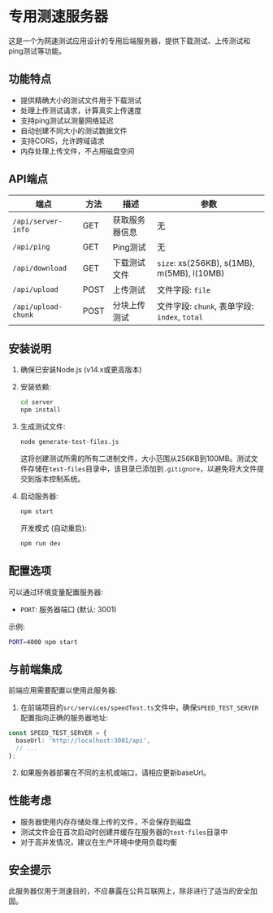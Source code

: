 # 专用测速服务器

这是一个为网速测试应用设计的专用后端服务器，提供下载测试、上传测试和ping测试等功能。

## 功能特点

- 提供精确大小的测试文件用于下载测试
- 处理上传测试请求，计算真实上传速度
- 支持ping测试以测量网络延迟
- 自动创建不同大小的测试数据文件
- 支持CORS，允许跨域请求
- 内存处理上传文件，不占用磁盘空间

## API端点

| 端点 | 方法 | 描述 | 参数 |
|------|------|------|------|
| `/api/server-info` | GET | 获取服务器信息 | 无 |
| `/api/ping` | GET | Ping测试 | 无 |
| `/api/download` | GET | 下载测试文件 | `size`: xs(256KB), s(1MB), m(5MB), l(10MB) |
| `/api/upload` | POST | 上传测试 | 文件字段: `file` |
| `/api/upload-chunk` | POST | 分块上传测试 | 文件字段: `chunk`, 表单字段: `index`, `total` |

## 安装说明

1. 确保已安装Node.js (v14.x或更高版本)

2. 安装依赖:
   ```bash
   cd server
   npm install
   ```

3. 生成测试文件:
   ```bash
   node generate-test-files.js
   ```
   这将创建测试所需的所有二进制文件，大小范围从256KB到100MB。测试文件存储在`test-files`目录中，该目录已添加到`.gitignore`，以避免将大文件提交到版本控制系统。

4. 启动服务器:
   ```bash
   npm start
   ```

   开发模式 (自动重启):
   ```bash
   npm run dev
   ```

## 配置选项

可以通过环境变量配置服务器:

- `PORT`: 服务器端口 (默认: 3001)

示例:
```bash
PORT=4000 npm start
```

## 与前端集成

前端应用需要配置以使用此服务器:

1. 在前端项目的`src/services/speedTest.ts`文件中，确保`SPEED_TEST_SERVER`配置指向正确的服务器地址:

```typescript
const SPEED_TEST_SERVER = {
  baseUrl: 'http://localhost:3001/api',
  // ...
};
```

2. 如果服务器部署在不同的主机或端口，请相应更新baseUrl。

## 性能考虑

- 服务器使用内存存储处理上传的文件，不会保存到磁盘
- 测试文件会在首次启动时创建并缓存在服务器的`test-files`目录中
- 对于高并发情况，建议在生产环境中使用负载均衡

## 安全提示

此服务器仅用于测速目的，不应暴露在公共互联网上，除非进行了适当的安全加固。 